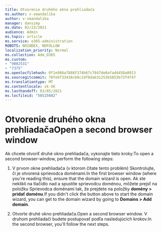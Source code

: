 ```yaml
---
title: Otvorenie druhého okna prehliadača
ms.author: v-smandalika
author: v-smandalika
manager: dansimp
ms.date: 02/23/2021
audience: Admin
ms.topic: article
ms.service: o365-administration
ROBOTS: NOINDEX, NOFOLLOW
localization_priority: Normal
ms.collection: Adm_O365
ms.custom:
- "9002531"
- "7375"
ms.openlocfilehash: 0f1e986a7888f374b67c7847de0afad4458a0913
ms.sourcegitcommit: 78fe9f33438cb0c19f0dab31253b5853b73f4f47
ms.translationtype: MT
ms.contentlocale: sk-SK
ms.lasthandoff: 03/05/2021
ms.locfileid: "50525602"
---
```

# <a name="open-a-second-browser-window"></a><span data-ttu-id="52bca-102">Otvorenie druhého okna prehliadača</span><span class="sxs-lookup"><span data-stu-id="52bca-102">Open a second browser window</span></span>

<span data-ttu-id="52bca-103">Ak chcete otvoriť druhé okno prehliadača, vykonajte tieto kroky:</span><span class="sxs-lookup"><span data-stu-id="52bca-103">To open a second browser-window, perform the following steps:</span></span>

1. <span data-ttu-id="52bca-104">V prvom okne prehliadača (v ktorom čítate tento problém) Skontrolujte, či je otvorená sprievodca doménami.</span><span class="sxs-lookup"><span data-stu-id="52bca-104">In the first browser window (where you're reading this), ensure that the domain wizard is open.</span></span> <span data-ttu-id="52bca-105">Ak ste neklikli na tlačidlo nad a spustíte sprievodcu doménou, môžete prejsť na položku Sprievodca doménami tak, že prejdete na položky **domény > pridať doménu**.</span><span class="sxs-lookup"><span data-stu-id="52bca-105">If you didn't click the button above to start the domain wizard, you can get to the domain wizard by going to **Domains > Add domain**.</span></span>

2. <span data-ttu-id="52bca-106">Otvorte druhé okno prehliadača.</span><span class="sxs-lookup"><span data-stu-id="52bca-106">Open a second browser window.</span></span> <span data-ttu-id="52bca-107">V druhom prehliadači budete postupovať podľa nasledujúcich krokov.</span><span class="sxs-lookup"><span data-stu-id="52bca-107">In the second browser, you'll follow the next steps.</span></span>
